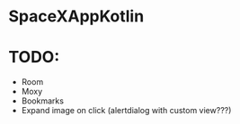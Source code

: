 # SpaceXAppKotlin

<h1>TODO:</h1>
<ul>
<li> Room</li>
<li> Moxy</li>
<li> Bookmarks</li>
<li> Expand image on click (alertdialog with custom view???)</li>
</ul>

